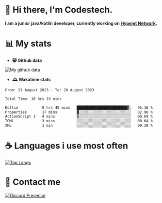 # 👋 Hi there, I'm Codestech.
**I am a junior java/kotlin developer, currently working on [Hypejet Network](https://github.com/Hypejet).**

# 📊 My stats
- **😸 Github data**

![My github data](https://github-readme-stats.vercel.app/api?username=Codestech1&count_private=true&include_all_commits=true&theme=codeSTACKr)

- **🕰️ Wakatime stats**
<!--START_SECTION:waka-->

```txt
From: 21 August 2023 - To: 28 August 2023

Total Time: 10 hrs 19 mins

Kotlin           9 hrs 49 mins   ███████████████████████▓░   95.16 %
Properties       17 mins         ▓░░░░░░░░░░░░░░░░░░░░░░░░   02.90 %
ActionScript 3   4 mins          ▒░░░░░░░░░░░░░░░░░░░░░░░░   00.69 %
TOML             3 mins          ░░░░░░░░░░░░░░░░░░░░░░░░░   00.64 %
XML              1 min           ░░░░░░░░░░░░░░░░░░░░░░░░░   00.30 %
```

<!--END_SECTION:waka-->

# ☕ Languages i use most often
[![Top Langs](https://github-readme-stats.vercel.app/api/top-langs/?username=Codestech1&layout=compact&langs_count=8&exclude_repo=window5000.github.io&theme=codeSTACKr)](https://github.com/anuraghazra/github-readme-stats)

# 💬 Contact me
[![Discord Presence](https://lanyard.cnrad.dev/api/650718742157852740)](https://discord.com/users/650718742157852740)
</br>
